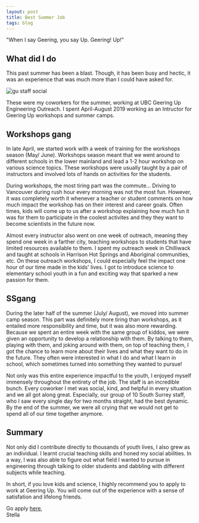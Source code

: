 ```yaml
---
layout: post
title: Best Summer Job
tags: blog
---
```


"When I say Geering, you say Up. Geering! Up!"


## What did I do 
This past summer has been a blast. Though, it has been busy and hectic, it was an experience that was much more than I could have asked for. 

![gu staff social](https://github.com/stellaw1/stellaw1.github.io/blob/master/images/blog/gu.jpg?raw=true)

These were my coworkers for the summer, working at UBC Geering Up Engineering Outreach. I spent April-August 2019 working as an Intructor for Geering Up workshops and summer camps. 

## Workshops gang
In late April, we started work with a week of training for the workshops season (May/ June). Workshops season meant that we went around to different schools in the lower mainland and lead a 1-2 hour workshop on various science topics. These workshops were usually taught by a pair of instructors and involved lots of hands on activities for the students. 

During workshops, the most tiring part was the commute... Driving to Vancouver during rush hour every morning was not the most fun. However, it was completely worth it whenever a teacher or student comments on how much impact the workshop has on their interest and career goals. Often times, kids will come up to us after a workshop explaining how much fun it was for them to participate in the coolest activites and they they want to become scientists in the future now. 

Almost every instructor also went on one week of outreach, meaning they spend one week in a farther city, teaching workshops to students that have limited resources available to them. I spent my outreach week in Chilliwack and taught at schools in Harrison Hot Springs and Aboriginal communities, etc. On these outreach workshops, I could especially feel the impact one hour of our time made in the kids' lives. I got to introduce science to elementary school youth in a fun and exciting way that sparked a new passion for them. 


## SSgang
During the later half of the summer (July/ August), we moved into summer camp season. This part was definitely more tiring than workshops, as it entailed more responsibility and time, but it was also more rewarding. Because we spent an entire week with the same group of kiddos, we were given an opportunity to develop a relationship with them. By talking to them, playing with them, and joking around with them, on top of teaching them, I got the chance to learn more about their lives and what they want to do in the future. They often were interested in what I do and what I learn in school, which sometimes turned into something they wanted to pursue!

Not only was this entire experience impactful to the youth, I enjoyed myself immensely throughout the entirety of the job. The staff is an incredible bunch. Every coworker I met was social, kind, and helpful in every situation and we all got along great. Especially, our group of 10 South Surrey staff, who I saw every single day for two months straight, had the best dynamic. By the end of the summer, we were all crying that we would not get to spend all of our time together anymore. 


## Summary 
Not only did I contribute directly to thousands of youth lives, I also grew as an individual. I learnt crucial teaching skills and honed my social abilities. In a way, I was also able to figure out what field I wanted to pursue in engineering through talking to older students and dabbling with different subjects while teaching. 

In short, if you love kids and science, I highly recommend you to apply to work at Geering Up. You will come out of the experience with a sense of satisfation and lifelong friends. 


Go apply [here](www.geeringup.ca), <br>
Stella